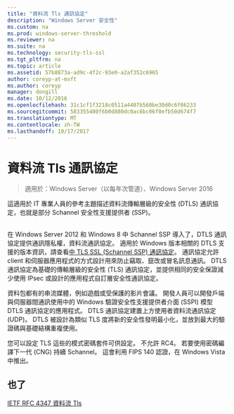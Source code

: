 ```yaml
---
title: "資料流 Tls 通訊協定"
description: "Windows Server 安全性"
ms.custom: na
ms.prod: windows-server-threshold
ms.reviewer: na
ms.suite: na
ms.technology: security-tls-ssl
ms.tgt_pltfrm: na
ms.topic: article
ms.assetid: 57b8873a-ad9c-4f2c-93e0-a2af352c6965
author: coreyp-at-msft
ms.author: coreyp
manager: dongill
ms.date: 10/12/2016
ms.openlocfilehash: 31c1cf1f3218c0511a4407b560be30d0c6f86233
ms.sourcegitcommit: 583355400f6b0d880dc0ac6bc06f0efb50d674f7
ms.translationtype: MT
ms.contentlocale: zh-TW
ms.lasthandoff: 10/17/2017
---
```

# 資料流 Tls 通訊協定

>適用於：Windows Server（以每年次管道）、Windows Server 2016

這適用於 IT 專業人員的參考主題描述資料流傳輸層級的安全性 (DTLS) 通訊協定，也就是部分 Schannel 安全性支援提供者 (SSP)。

## <a name="BKMK_DTLS"></a>
在 Windows Server 2012 和 Windows 8 中 Schannel SSP 導入了，DTLS 通訊協定提供通訊隱私權，資料流通訊協定。 適用於 Windows 版本相關的 DTLS 支援的版本資訊，請查看[中 TLS SSL (Schannel SSP) 通訊協定](https://msdn.microsoft.com/en-us/library/windows/desktop/mt808159(v=vs.85).aspx)。 通訊協定允許 client 和伺服器應用程式的方式設計用來防止竊取、竄改或冒名訊息通訊。 DTLS 通訊協定為基礎的傳輸層級的安全性 (TLS) 通訊協定，並提供相同的安全保證減少使用 IPsec 或設計的應用程式自訂層安全性通訊協定。

資料包都有的串流媒體，例如遊戲或受保護的影片會議。 開發人員可以開發戶端與伺服器間通訊使用中的 Windows 驗證安全性支援提供者介面 (SSPI) 模型 DTLS 通訊協定的應用程式。 DTLS 通訊協定建置上方使用者資料流通訊協定 (UDP)。 DTLS 被設計為類似 TLS 度將新的安全性發明最小化，並放到最大的驗證碼與基礎結構重複使用。

您可以設定 TLS 這些的模式密碼套件可供設定。 不允許 RC4。 若要使用密碼編譯下一代 (CNG) 持續 Schannel。 這會利用 FIPS 140 認證，在 Windows Vista 中推出。

## 也了

[IETF RFC 4347 資料流 Tls](http://tools.ietf.org/html/rfc4347)


